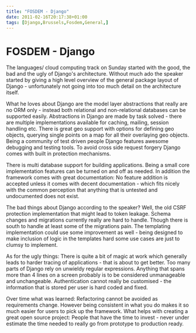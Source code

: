 ```yaml
---
title: "FOSDEM - Django"
date: 2011-02-16T20:17:38+01:00
tags: [Django,Brussels,Fosdem,General,]
---
```


# FOSDEM - Django


<p>The languages/ cloud computing track on Sunday started with the good, the bad and the ugly of Django's architecture. 
Without much ado the speaker started by giving a high level overview of the general package layout of Django - 
unfortunately not going into too much detail on the architecture itself.</p><p>What he loves about Django are the model 
layer abstractions that really are no ORM only - instead both relational and non-relational databases can be supported 
easily. Abstractions in Django are made by task solved - there are multiple implementations available for caching, 
mailing, session handling etc. There is great geo support with options for defining geo objects, querying single points 
on a map for all their overlaying geo objects. Being a community of test driven people Django features awesome 
debugging and testing tools. To avoid cross side request forgery Django comes with built in protection 
mechanisms.</p><p>There is multi database support for building applications. Being a small core implementation features 
can be turned on and off as needed. In addition the framework comes with great documentation: No feature addition is 
accepted unless it comes with decent documentation - which fits nicely with the common perception that anything that is 
untested and undocumented does not exist.</p><p>The bad things about Django according to the speaker? Well, the old 
CSRF protection implementation that might lead to token leakage. Schema changes and migrations currently really are 
hard to handle. Though there is south to handle at least some of the migrations pain. The templating implementation 
could use some improvement as well - being designed to make inclusion of logic in the templates hard some use cases are 
just to clumsy to implement.</p><p>As for the ugly things: There is quite a bit of magic at work which generally leads 
to harder tracing of applications - that is about to get better. Too many parts of Django rely on unwieldy regular 
expressions. Anything that spans more than 4 lines on a screen probably is to be considered unmanageable and 
unchangeable. Authentication cannot really be customised - the information that is stored per user is hard coded and 
fixed.</p><p>Over time what was learned: Refactoring cannot be avoided as requirements change. However being consistent 
in what you do makes it so much easier for users to pick up the framework. What helps with creating a great open source 
project: People that have the time to invest - never under estimate the time needed to really go from prototype to 
production ready.</p>
